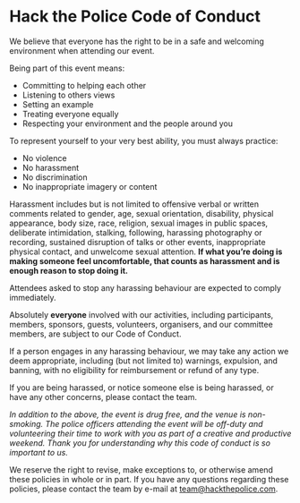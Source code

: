 # Hack the Police Code of Conduct

We believe that everyone has the right to be in a safe and welcoming environment when attending our event. 

Being part of this event means: 

* Committing to helping each other
* Listening to others views
* Setting an example
* Treating everyone equally
* Respecting your environment and the people around you

To represent yourself to your very best ability, you must always practice:

* No violence
* No harassment
* No discrimination
* No inappropriate imagery or content

Harassment includes but is not limited to offensive verbal or written comments related to gender, age, sexual orientation, disability, physical appearance, body size, race, religion, sexual images in public spaces, deliberate intimidation, stalking, following, harassing photography or recording, sustained disruption of talks or other events, inappropriate physical contact, and unwelcome sexual attention. **If what you’re doing is making someone feel uncomfortable, that counts as harassment and is enough reason to stop doing it.**

Attendees asked to stop any harassing behaviour are expected to comply immediately. 

Absolutely **everyone** involved with our activities, including participants, members, sponsors, guests, volunteers, organisers, and our committee members, are subject to our Code of Conduct. 

If a person engages in any harassing behaviour, we may take any action we deem appropriate, including (but not limited to) warnings, expulsion, and banning, with no eligibility for reimbursement or refund of any type. 

If you are being harassed, or notice someone else is being harassed, or have any other concerns, please contact the team. 

_In addition to the above, the event is drug free, and the venue is non-smoking. The police officers attending the event will be off-duty and volunteering their time to work with you as part of a creative and productive weekend. Thank you for understanding why this code of conduct is so important to us._

We reserve the right to revise, make exceptions to, or otherwise amend these policies in whole or in part. If you have any questions regarding these policies, please contact the team by e-mail at team@hackthepolice.com.
